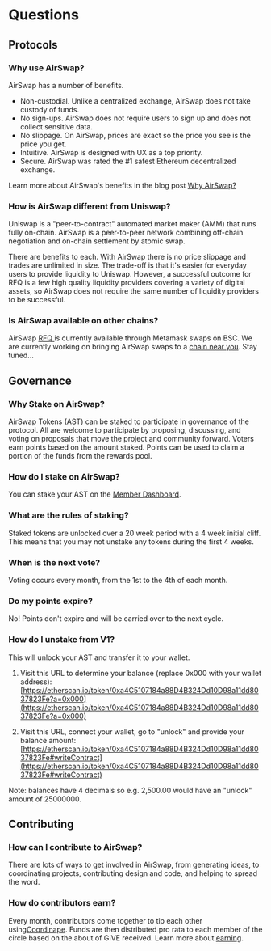 # Questions

## Protocols

### Why use AirSwap?

AirSwap has a number of benefits.

- Non-custodial. Unlike a centralized exchange, AirSwap does not take custody of funds.
- No sign-ups. AirSwap does not require users to sign up and does not collect sensitive data.
- No slippage. On AirSwap, prices are exact so the price you see is the price you get.
- Intuitive. AirSwap is designed with UX as a top priority.
- Secure. AirSwap was rated the #1 safest Ethereum decentralized exchange.

Learn more about AirSwap's benefits in the blog post [Why AirSwap?](https://medium.com/fluidity/why-airswap-62ff8b4ee81d)

### How is AirSwap different from Uniswap?

Uniswap is a "peer-to-contract" automated market maker (AMM) that runs fully on-chain. AirSwap is a peer-to-peer network combining off-chain negotiation and on-chain settlement by atomic swap.

There are benefits to each. With AirSwap there is no price slippage and trades are unlimited in size. The trade-off is that it's easier for everyday users to provide liquidity to Uniswap. However, a successful outcome for RFQ is a few high quality liquidity providers covering a variety of digital assets, so AirSwap does not require the same number of liquidity providers to be successful.

### Is AirSwap available on other chains?

AirSwap [RFQ ](./technology/protocols.md)is currently available through Metamask swaps on BSC. We are currently working on bringing AirSwap swaps to a [chain near you](https://github.com/airswap/airswap-aips/issues/49). Stay tuned...

## Governance

### Why Stake on AirSwap?

AirSwap Tokens (AST) can be staked to participate in governance of the protocol. All are welcome to participate by proposing, discussing, and voting on proposals that move the project and community forward. Voters earn points based on the amount staked. Points can be used to claim a portion of the funds from the rewards pool.

### How do I stake on AirSwap?

You can stake your AST on the [Member Dashboard](https://dao.airswap.eth.limo/).

### What are the rules of staking?

Staked tokens are unlocked over a 20 week period with a 4 week initial cliff. This means that you may not unstake any tokens during the first 4 weeks.

### When is the next vote?

Voting occurs every month, from the 1st to the 4th of each month.

### Do my points expire?

No! Points don't expire and will be carried over to the next cycle.

### How do I unstake from V1?

This will unlock your AST and transfer it to your wallet.

1. Visit this URL to determine your balance (replace 0x000 with your wallet address):
   [https://etherscan.io/token/0xa4C5107184a88D4B324Dd10D98a11dd8037823Fe?a=0x000](https://etherscan.io/token/0xa4C5107184a88D4B324Dd10D98a11dd8037823Fe?a=0x000)

2. Visit this URL, connect your wallet, go to "unlock" and provide your balance amount:
   [https://etherscan.io/token/0xa4C5107184a88D4B324Dd10D98a11dd8037823Fe#writeContract](https://etherscan.io/token/0xa4C5107184a88D4B324Dd10D98a11dd8037823Fe#writeContract)

Note: balances have 4 decimals so e.g. 2,500.00 would have an "unlock" amount of 25000000.

## Contributing

### How can I contribute to AirSwap?

There are lots of ways to get involved in AirSwap, from generating ideas, to coordinating projects, contributing design and code, and helping to spread the word.

### How do contributors earn?

Every month, contributors come together to tip each other using[Coordinape](https://coordinape.com). Funds are then distributed pro rata to each member of the circle based on the about of GIVE received. Learn more about [earning](./community/earning.md).
